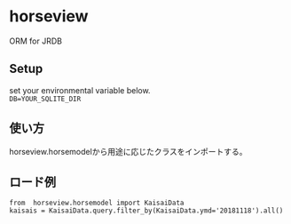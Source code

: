 # horseview
ORM for JRDB

## Setup
set your environmental variable below.  
`DB=YOUR_SQLITE_DIR`

## 使い方
horseview.horsemodelから用途に応じたクラスをインポートする。  

## ロード例
`from  horseview.horsemodel import KaisaiData`  
`kaisais = KaisaiData.query.filter_by(KaisaiData.ymd='20181118').all()`  
